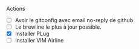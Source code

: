 Actions

- [ ] Avoir le gitconfig avec email no-reply de github
- [ ] Le brewline le plus à jour possible.
- [x] Installer PLug
- [ ] Installer VIM Airline

